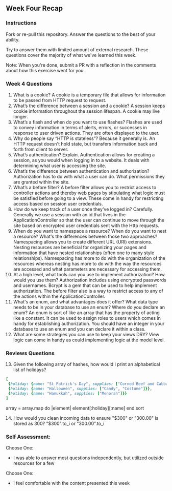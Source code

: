 ## Week Four Recap

### Instructions
Fork or re-pull this repository. Answer the questions to the best of your ability.

Try to answer them with limited amount of external research. These questions cover the majority of what we've learned this week.

Note: When you're done, submit a PR with a reflection in the comments about how this exercise went for you.

### Week 4 Questions

1. What is a cookie?
  A cookie is a temporary file that allows for information to be passed from HTTP request to request.
2. What’s the difference between a session and a cookie?
  A session keeps cookie information throughout the session lifespan.  A cookie may live longer.
3. What’s a flash and when do you want to use flashes?
  Flashes are used to convey information in terms of alerts, errors, or successes in response to user driven actions.  They are often displayed
  to the user.
4. Why do people say “HTTP is stateless”?
  Because it generally is.  An HTTP request doesn't hold state, but transfers information back and forth from client to server.
5. What’s authentication? Explain.
  Authentication allows for creating a session, as you would when logging in to a website.  It deals with determining what user is accessing the site.
6. What’s the difference between authentication and authorization?
  Authorization has to do with what a user can do.  What permissions they are granted within the site.
7. What’s a before filter?
  A before filter allows you to restrict access to controller actions and thereby web pages by stipulating what logic must be satisfied before going to a view.  These come in handy for restricting access based on session user credentials.
8. How do we keep track of a user once they’ve logged in?
  Carefully. Generally we use a session with an id that lives in the ApplicationController so that the user can continue to move through the site based on encrypted user credentials sent with the Http requests.
9. When do you want to namespace a resource? When do you want to nest a resource? What's the differences between those two approaches?
  Namespacing allows you to create different URL (URI) extensions.  Nesting resources are beneficial for organizing your pages and information that have nested relationships (often one to many style relationships).  Namespacing has more to do with the organization of the resources whereas nesting has more to do with the way the resources are accessed and what parameters are necessary for accessing them.
10. At a high level, what tools can you use to implement authorization? How would you use them?
  Authorization includes using encrypted passwords and usernames. Bcrypt is a gem that can be used to help implement authorization. The before filter also is a way to restrict access to any of the actions within the ApplicationController.
11. What's an enum, and what advantages does it offer? What data type needs to be in your database to use an enum? Where do you declare an enum?
  An enum is sort of like an array that has the property of acting like a constant.  It can be used to assign roles to users which comes in handy for establishing authorization.  You should have an integer in your database to use an enum and you can declare it within a class.
12. What are some strategies you can use to keep your views DRY?
  View logic can come in handy as could implementing logic at the model level.


### Reviews Questions
13. Given the following array of hashes, how would I print an alphabetical list of holidays?
```ruby
[
 {holiday: {name: "St Patrick's Day", supplies: ["Corned Beef and Cabbage"]}},
 {holiday: {name: "Halloween", supplies: ["Candy", "Costume"]}},
 {holiday: {name: "Hanukkah", supplies: ["Menorah"]}}
]
```  
array = array.map do |element|
  element[:holiday][:name]
end.sort

14. How would you clean incoming data to ensure "$300" or "300.00" is stored as 300?
"$300".to_i or "300.00".to_i

### Self Assessment:
Choose One:
* I was able to answer most questions independently, but utilized outside resources for a few

Choose One:
* I feel comfortable with the content presented this week

